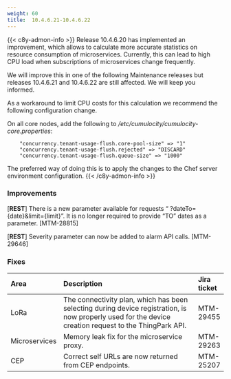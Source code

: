 ```yaml
---
weight: 60
title:  10.4.6.21-10.4.6.22
---
```


{{< c8y-admon-info >}} Release 10.4.6.20 has implemented an improvement, which allows to calculate more accurate statistics on resource consumption of microservices. Currently, this can lead to high CPU load when subscriptions of microservices change frequently.

We will improve this in one of the following Maintenance releases but releases 10.4.6.21 and 10.4.6.22 are still affected. We will keep you informed.

As a workaround to limit CPU costs for this calculation we recommend the following configuration change.

On all core nodes, add the following to */etc/cumulocity/cumulocity-core.properties*:

		"concurrency.tenant-usage-flush.core-pool-size" => "1"
		"concurrency.tenant-usage-flush.rejected" => "DISCARD"
		"concurrency.tenant-usage-flush.queue-size" => "1000"

The preferred way of doing this is to apply the changes to the Chef server environment configuration.
{{< /c8y-admon-info >}}

### Improvements

[**REST**] There is a new parameter available for requests “ ?dateTo={date}&limit={limit}”. It is no longer required to provide “TO” dates as a parameter. [MTM-28815]

[**REST**] Severity parameter can now be added to alarm API calls. [MTM-29646]


### Fixes

<table>
<colgroup>
   <col style="width: 15%;">
   <col style="width: 70%;">
   <col style="width: 15 %;">
</colgroup>
<thead>
<tr>
<th style="text-align:left">Area</th>
<th style="text-align:left">Description</th>
<th style="text-align:left">Jira ticket</th>
</tr>
</thead>
<tbody>
<tr>
<td style="text-align:left">LoRa</td>
<td style="text-align:left">The connectivity plan, which has been selecting during device registration, is now properly used for the device creation request to the ThingPark API.</td>
<td style="text-align:left">MTM-29455</td>
</tr>
<tr>
<td style="text-align:left">Microservices</td>
<td style="text-align:left">Memory leak fix for the microservice proxy.</td>
<td style="text-align:left"> MTM-29263</td>
</tr>
<tr>
<td style="text-align:left">CEP</td>
<td style="text-align:left">Correct self URLs are now returned from CEP endpoints.</td>
<td style="text-align:left"> MTM-25207</td>
</tr>
</tbody>
</table>
